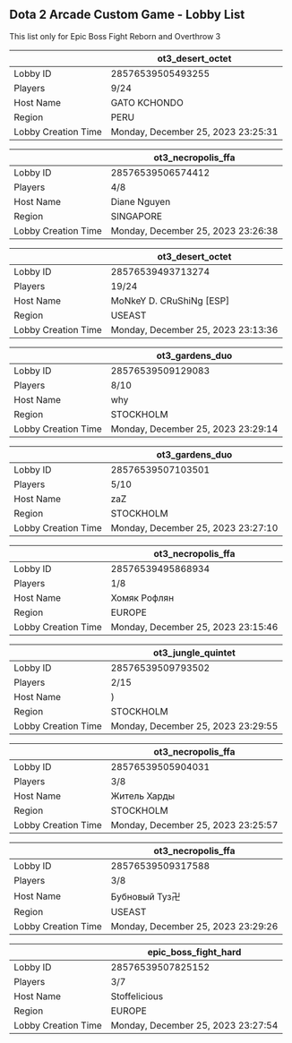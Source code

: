 ## Dota 2 Arcade Custom Game - Lobby List

This list only for Epic Boss Fight Reborn and Overthrow 3

|  | ot3_desert_octet |
| ------ | ------ |
| Lobby ID | 28576539505493255 |
| Players | 9/24 |
| Host Name | GATO KCHONDO |
| Region | PERU |
| Lobby Creation Time | Monday, December 25, 2023 23:25:31 |


|  | ot3_necropolis_ffa |
| ------ | ------ |
| Lobby ID | 28576539506574412 |
| Players | 4/8 |
| Host Name | Diane Nguyen |
| Region | SINGAPORE |
| Lobby Creation Time | Monday, December 25, 2023 23:26:38 |


|  | ot3_desert_octet |
| ------ | ------ |
| Lobby ID | 28576539493713274 |
| Players | 19/24 |
| Host Name | MoNkeY D. CRuShiNg [ESP] |
| Region | USEAST |
| Lobby Creation Time | Monday, December 25, 2023 23:13:36 |


|  | ot3_gardens_duo |
| ------ | ------ |
| Lobby ID | 28576539509129083 |
| Players | 8/10 |
| Host Name | why |
| Region | STOCKHOLM |
| Lobby Creation Time | Monday, December 25, 2023 23:29:14 |


|  | ot3_gardens_duo |
| ------ | ------ |
| Lobby ID | 28576539507103501 |
| Players | 5/10 |
| Host Name | zaZ |
| Region | STOCKHOLM |
| Lobby Creation Time | Monday, December 25, 2023 23:27:10 |


|  | ot3_necropolis_ffa |
| ------ | ------ |
| Lobby ID | 28576539495868934 |
| Players | 1/8 |
| Host Name | Хомяк Рофлян |
| Region | EUROPE |
| Lobby Creation Time | Monday, December 25, 2023 23:15:46 |


|  | ot3_jungle_quintet |
| ------ | ------ |
| Lobby ID | 28576539509793502 |
| Players | 2/15 |
| Host Name | ) |
| Region | STOCKHOLM |
| Lobby Creation Time | Monday, December 25, 2023 23:29:55 |


|  | ot3_necropolis_ffa |
| ------ | ------ |
| Lobby ID | 28576539505904031 |
| Players | 3/8 |
| Host Name | Житель Харды |
| Region | STOCKHOLM |
| Lobby Creation Time | Monday, December 25, 2023 23:25:57 |


|  | ot3_necropolis_ffa |
| ------ | ------ |
| Lobby ID | 28576539509317588 |
| Players | 3/8 |
| Host Name | Бубновый Туз卍 |
| Region | USEAST |
| Lobby Creation Time | Monday, December 25, 2023 23:29:26 |


|  | epic_boss_fight_hard |
| ------ | ------ |
| Lobby ID | 28576539507825152 |
| Players | 3/7 |
| Host Name | Stoffelicious |
| Region | EUROPE |
| Lobby Creation Time | Monday, December 25, 2023 23:27:54 |


